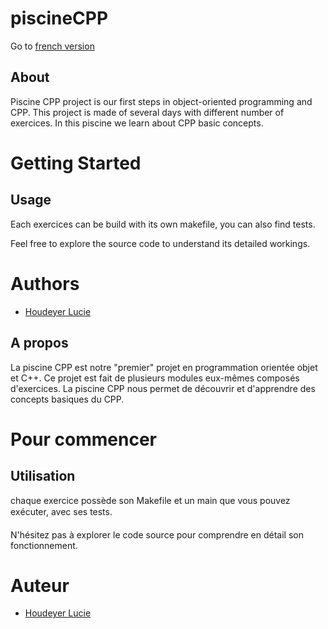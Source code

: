# piscineCPP

Go to [french version](#a-propos)

## About
Piscine CPP project is our first steps in object-oriented programming and CPP. 
This project is made of several days with different number of exercices. In this piscine we learn about CPP basic concepts.

# Getting Started
## Usage

Each exercices can be build with its own makefile, you can also find tests.

Feel free to explore the source code to understand its detailed workings.

# Authors
- [Houdeyer Lucie](github.com/HdrLucie)


## A propos

La piscine CPP est notre "premier" projet en programmation orientée objet et C++.
Ce projet est fait de plusieurs modules eux-mêmes composés d'exercices. La piscine CPP nous permet de découvrir et d'apprendre des concepts basiques du CPP.

# Pour commencer
## Utilisation
chaque exercice possède son Makefile et un main que vous pouvez exécuter, avec ses tests.

N'hésitez pas à explorer le code source pour comprendre en détail son fonctionnement.

# Auteur
- [Houdeyer Lucie](github.com/HdrLucie)
